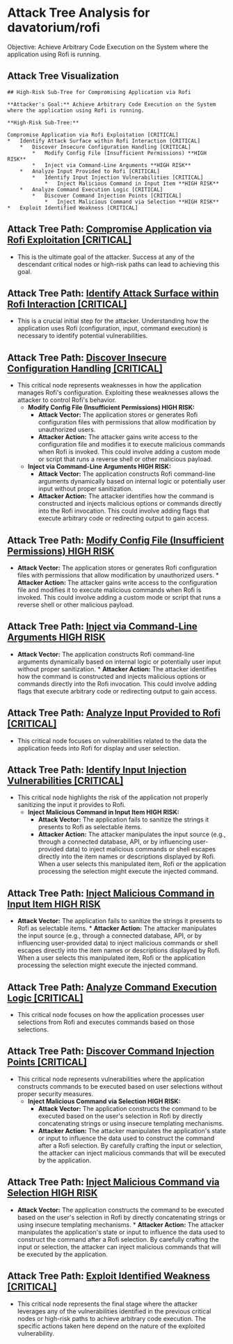 # Attack Tree Analysis for davatorium/rofi

Objective: Achieve Arbitrary Code Execution on the System where the application using Rofi is running.

## Attack Tree Visualization

```
## High-Risk Sub-Tree for Compromising Application via Rofi

**Attacker's Goal:** Achieve Arbitrary Code Execution on the System where the application using Rofi is running.

**High-Risk Sub-Tree:**

Compromise Application via Rofi Exploitation [CRITICAL]
*   Identify Attack Surface within Rofi Interaction [CRITICAL]
    *   Discover Insecure Configuration Handling [CRITICAL]
        *   Modify Config File (Insufficient Permissions) **HIGH RISK**
        *   Inject via Command-Line Arguments **HIGH RISK**
    *   Analyze Input Provided to Rofi [CRITICAL]
        *   Identify Input Injection Vulnerabilities [CRITICAL]
            *   Inject Malicious Command in Input Item **HIGH RISK**
    *   Analyze Command Execution Logic [CRITICAL]
        *   Discover Command Injection Points [CRITICAL]
            *   Inject Malicious Command via Selection **HIGH RISK**
*   Exploit Identified Weakness [CRITICAL]
```


## Attack Tree Path: [Compromise Application via Rofi Exploitation [CRITICAL]](./attack_tree_paths/compromise_application_via_rofi_exploitation_[critical].md)

*   This is the ultimate goal of the attacker. Success at any of the descendant critical nodes or high-risk paths can lead to achieving this goal.

## Attack Tree Path: [Identify Attack Surface within Rofi Interaction [CRITICAL]](./attack_tree_paths/identify_attack_surface_within_rofi_interaction_[critical].md)

*   This is a crucial initial step for the attacker. Understanding how the application uses Rofi (configuration, input, command execution) is necessary to identify potential vulnerabilities.

## Attack Tree Path: [Discover Insecure Configuration Handling [CRITICAL]](./attack_tree_paths/discover_insecure_configuration_handling_[critical].md)

*   This critical node represents weaknesses in how the application manages Rofi's configuration. Exploiting these weaknesses allows the attacker to control Rofi's behavior.
    *   **Modify Config File (Insufficient Permissions) HIGH RISK:**
        *   **Attack Vector:** The application stores or generates Rofi configuration files with permissions that allow modification by unauthorized users.
        *   **Attacker Action:** The attacker gains write access to the configuration file and modifies it to execute malicious commands when Rofi is invoked. This could involve adding a custom mode or script that runs a reverse shell or other malicious payload.
    *   **Inject via Command-Line Arguments HIGH RISK:**
        *   **Attack Vector:** The application constructs Rofi command-line arguments dynamically based on internal logic or potentially user input without proper sanitization.
        *   **Attacker Action:** The attacker identifies how the command is constructed and injects malicious options or commands directly into the Rofi invocation. This could involve adding flags that execute arbitrary code or redirecting output to gain access.

## Attack Tree Path: [Modify Config File (Insufficient Permissions) HIGH RISK](./attack_tree_paths/modify_config_file_(insufficient_permissions)_high_risk.md)

*   **Attack Vector:** The application stores or generates Rofi configuration files with permissions that allow modification by unauthorized users.
        *   **Attacker Action:** The attacker gains write access to the configuration file and modifies it to execute malicious commands when Rofi is invoked. This could involve adding a custom mode or script that runs a reverse shell or other malicious payload.

## Attack Tree Path: [Inject via Command-Line Arguments HIGH RISK](./attack_tree_paths/inject_via_command-line_arguments_high_risk.md)

*   **Attack Vector:** The application constructs Rofi command-line arguments dynamically based on internal logic or potentially user input without proper sanitization.
        *   **Attacker Action:** The attacker identifies how the command is constructed and injects malicious options or commands directly into the Rofi invocation. This could involve adding flags that execute arbitrary code or redirecting output to gain access.

## Attack Tree Path: [Analyze Input Provided to Rofi [CRITICAL]](./attack_tree_paths/analyze_input_provided_to_rofi_[critical].md)

*   This critical node focuses on vulnerabilities related to the data the application feeds into Rofi for display and user selection.

## Attack Tree Path: [Identify Input Injection Vulnerabilities [CRITICAL]](./attack_tree_paths/identify_input_injection_vulnerabilities_[critical].md)

*   This critical node highlights the risk of the application not properly sanitizing the input it provides to Rofi.
    *   **Inject Malicious Command in Input Item HIGH RISK:**
        *   **Attack Vector:** The application fails to sanitize the strings it presents to Rofi as selectable items.
        *   **Attacker Action:** The attacker manipulates the input source (e.g., through a connected database, API, or by influencing user-provided data) to inject malicious commands or shell escapes directly into the item names or descriptions displayed by Rofi. When a user selects this manipulated item, Rofi or the application processing the selection might execute the injected command.

## Attack Tree Path: [Inject Malicious Command in Input Item HIGH RISK](./attack_tree_paths/inject_malicious_command_in_input_item_high_risk.md)

*   **Attack Vector:** The application fails to sanitize the strings it presents to Rofi as selectable items.
        *   **Attacker Action:** The attacker manipulates the input source (e.g., through a connected database, API, or by influencing user-provided data) to inject malicious commands or shell escapes directly into the item names or descriptions displayed by Rofi. When a user selects this manipulated item, Rofi or the application processing the selection might execute the injected command.

## Attack Tree Path: [Analyze Command Execution Logic [CRITICAL]](./attack_tree_paths/analyze_command_execution_logic_[critical].md)

*   This critical node focuses on how the application processes user selections from Rofi and executes commands based on those selections.

## Attack Tree Path: [Discover Command Injection Points [CRITICAL]](./attack_tree_paths/discover_command_injection_points_[critical].md)

*   This critical node represents vulnerabilities where the application constructs commands to be executed based on user selections without proper security measures.
    *   **Inject Malicious Command via Selection HIGH RISK:**
        *   **Attack Vector:** The application constructs the command to be executed based on the user's selection in Rofi by directly concatenating strings or using insecure templating mechanisms.
        *   **Attacker Action:** The attacker manipulates the application's state or input to influence the data used to construct the command after a Rofi selection. By carefully crafting the input or selection, the attacker can inject malicious commands that will be executed by the application.

## Attack Tree Path: [Inject Malicious Command via Selection HIGH RISK](./attack_tree_paths/inject_malicious_command_via_selection_high_risk.md)

*   **Attack Vector:** The application constructs the command to be executed based on the user's selection in Rofi by directly concatenating strings or using insecure templating mechanisms.
        *   **Attacker Action:** The attacker manipulates the application's state or input to influence the data used to construct the command after a Rofi selection. By carefully crafting the input or selection, the attacker can inject malicious commands that will be executed by the application.

## Attack Tree Path: [Exploit Identified Weakness [CRITICAL]](./attack_tree_paths/exploit_identified_weakness_[critical].md)

*   This critical node represents the final stage where the attacker leverages any of the vulnerabilities identified in the previous critical nodes or high-risk paths to achieve arbitrary code execution. The specific actions taken here depend on the nature of the exploited vulnerability.

